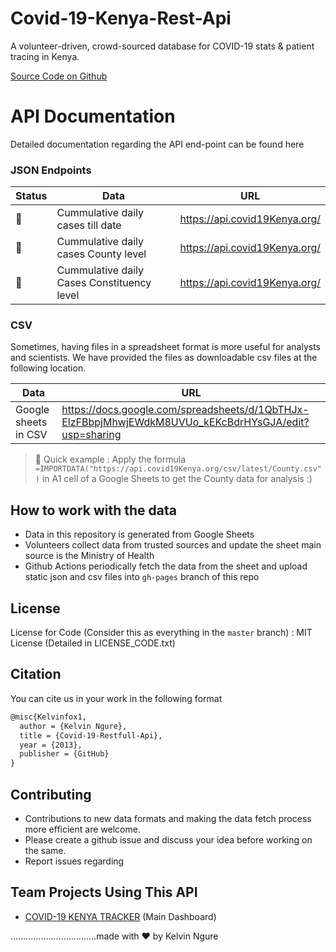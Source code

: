 # Covid-19-Kenya-Rest-Api
A volunteer-driven, crowd-sourced database for COVID-19 stats & patient tracing in Kenya.

[Source Code on Github](https://github.com/Kelvinfox1/Covid-19-Kenya-Rest-Api)

# API Documentation
Detailed documentation regarding the API end-point can be found here

### JSON Endpoints

| Status        | Data                                                                         | URL                                                     |
| ------------- | ---------------------------------------------------------------------------- | ------------------------------------------------------- |
| :green_heart: | Cummulative daily cases till date                                            | <https://api.covid19Kenya.org/>                         |
| :green_heart: | Cummulative daily cases County level                                         | <https://api.covid19Kenya.org/>                         |
| :green_heart: | Cummulative daily Cases Constituency level                                   | <https://api.covid19Kenya.org/>                         |


### CSV

Sometimes, having files in a spreadsheet format is more useful for analysts and scientists. We have provided the files as downloadable csv files at the following location.

| Data                 | URL                                               |
| -------------------- | ------------------------------------------------- |
| Google sheets in CSV | <https://docs.google.com/spreadsheets/d/1QbTHJx-ElzFBbpjMhwjEWdkM8UVUo_kEKcBdrHYsGJA/edit?usp=sharing> |

> :rocket: Quick example : Apply the formula `=IMPORTDATA("https://api.covid19Kenya.org/csv/latest/County.csv")` in A1 cell of a Google Sheets to get the County data for analysis :)

## How to work with the data

- Data in this repository is generated from Google Sheets
- Volunteers collect data from trusted sources and update the sheet main source is the Ministry of Health
- Github Actions periodically fetch the data from the sheet and upload static json and csv files into `gh-pages` branch of this repo


## License

License for Code (Consider this as everything in the `master` branch) : MIT License (Detailed in LICENSE_CODE.txt)  

## Citation 

You can cite us in your work in the following format  

```tex
@misc{Kelvinfox1,
  author = {Kelvin Ngure},
  title = {Covid-19-Restfull-Api},
  year = {2013},
  publisher = {GitHub}
}
```

## Contributing

- Contributions to new data formats and making the data fetch process more efficient are welcome.
- Please create a github issue and discuss your idea before working on the same.
- Report issues regarding 



## Team Projects Using This API

- [COVID-19 KENYA TRACKER](https://www.covid19Kenya.org/) (Main Dashboard)

..................................made with :heart: by Kelvin Ngure
